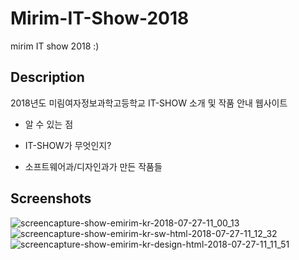 # Mirim-IT-Show-2018
mirim IT show 2018 :)

Description
-------------------------------
2018년도 미림여자정보과학고등학교 IT-SHOW 소개 및 작품 안내 웹사이트

* 알 수 있는 점

- IT-SHOW가 무엇인지?

- 소프트웨어과/디자인과가 만든 작품들

Screenshots
---------------------------------

![screencapture-show-emirim-kr-2018-07-27-11_00_13](https://user-images.githubusercontent.com/31758135/43297880-91e9e30a-918e-11e8-9699-549985d70188.png)
![screencapture-show-emirim-kr-sw-html-2018-07-27-11_12_32](https://user-images.githubusercontent.com/31758135/43297884-9231ccba-918e-11e8-8088-02a98309f216.png)
![screencapture-show-emirim-kr-design-html-2018-07-27-11_11_51](https://user-images.githubusercontent.com/31758135/43297883-920da1f0-918e-11e8-8781-6b7f15546cb1.png)



